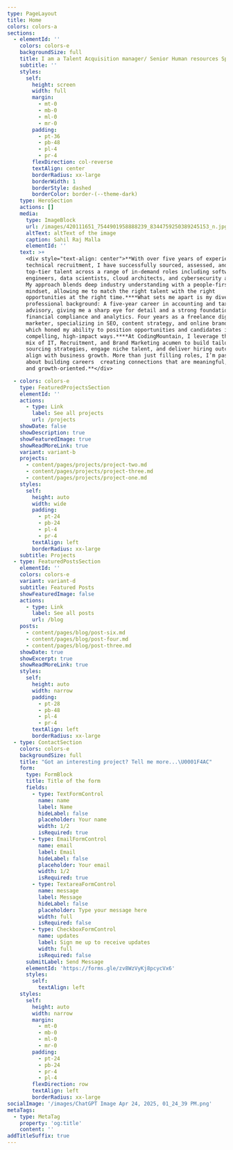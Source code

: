 ```yaml
---
type: PageLayout
title: Home
colors: colors-a
sections:
  - elementId: ''
    colors: colors-e
    backgroundSize: full
    title: I am a Talent Acquisition manager/ Senior Human resources Specialist
    subtitle: ''
    styles:
      self:
        height: screen
        width: full
        margin:
          - mt-0
          - mb-0
          - ml-0
          - mr-0
        padding:
          - pt-36
          - pb-48
          - pl-4
          - pr-4
        flexDirection: col-reverse
        textAlign: center
        borderRadius: xx-large
        borderWidth: 1
        borderStyle: dashed
        borderColor: border-(--theme-dark)
    type: HeroSection
    actions: []
    media:
      type: ImageBlock
      url: /images/420111651_7544901958888239_8344759250389245153_n.jpg
      altText: altText of the image
      caption: Sahil Raj Malla
      elementId: ''
    text: >+
      <div style="text-align: center">**With over five years of experience in
      technical recruitment, I have successfully sourced, assessed, and placed
      top-tier talent across a range of in-demand roles including software
      engineers, data scientists, cloud architects, and cybersecurity analysts.
      My approach blends deep industry understanding with a people-first
      mindset, allowing me to match the right talent with the right
      opportunities at the right time.****What sets me apart is my diverse
      professional background: A five-year career in accounting and tax
      advisory, giving me a sharp eye for detail and a strong foundation in
      financial compliance and analytics. Four years as a freelance digital
      marketer, specializing in SEO, content strategy, and online branding,
      which honed my ability to position opportunities and candidates in
      compelling, high-impact ways.****At CodingMountain, I leverage this unique
      mix of IT, Recruitment, and Brand Marketing acumen to build tailored
      sourcing strategies, engage niche talent, and deliver hiring outcomes that
      align with business growth. More than just filling roles, I’m passionate
      about building careers  creating connections that are meaningful, lasting,
      and growth-oriented.**</div>

  - colors: colors-e
    type: FeaturedProjectsSection
    elementId: ''
    actions:
      - type: Link
        label: See all projects
        url: /projects
    showDate: false
    showDescription: true
    showFeaturedImage: true
    showReadMoreLink: true
    variant: variant-b
    projects:
      - content/pages/projects/project-two.md
      - content/pages/projects/project-three.md
      - content/pages/projects/project-one.md
    styles:
      self:
        height: auto
        width: wide
        padding:
          - pt-24
          - pb-24
          - pl-4
          - pr-4
        textAlign: left
        borderRadius: xx-large
    subtitle: Projects
  - type: FeaturedPostsSection
    elementId: ''
    colors: colors-e
    variant: variant-d
    subtitle: Featured Posts
    showFeaturedImage: false
    actions:
      - type: Link
        label: See all posts
        url: /blog
    posts:
      - content/pages/blog/post-six.md
      - content/pages/blog/post-four.md
      - content/pages/blog/post-three.md
    showDate: true
    showExcerpt: true
    showReadMoreLink: true
    styles:
      self:
        height: auto
        width: narrow
        padding:
          - pt-28
          - pb-48
          - pl-4
          - pr-4
        textAlign: left
        borderRadius: xx-large
  - type: ContactSection
    colors: colors-e
    backgroundSize: full
    title: "Got an interesting project? Tell me more...\U0001F4AC"
    form:
      type: FormBlock
      title: Title of the form
      fields:
        - type: TextFormControl
          name: name
          label: Name
          hideLabel: false
          placeholder: Your name
          width: 1/2
          isRequired: true
        - type: EmailFormControl
          name: email
          label: Email
          hideLabel: false
          placeholder: Your email
          width: 1/2
          isRequired: true
        - type: TextareaFormControl
          name: message
          label: Message
          hideLabel: false
          placeholder: Type your message here
          width: full
          isRequired: false
        - type: CheckboxFormControl
          name: updates
          label: Sign me up to receive updates
          width: full
          isRequired: false
      submitLabel: Send Message
      elementId: 'https://forms.gle/zv8WzVyKj8pcycVx6'
      styles:
        self:
          textAlign: left
    styles:
      self:
        height: auto
        width: narrow
        margin:
          - mt-0
          - mb-0
          - ml-0
          - mr-0
        padding:
          - pt-24
          - pb-24
          - pr-4
          - pl-4
        flexDirection: row
        textAlign: left
        borderRadius: xx-large
socialImage: '/images/ChatGPT Image Apr 24, 2025, 01_24_39 PM.png'
metaTags:
  - type: MetaTag
    property: 'og:title'
    content: ''
addTitleSuffix: true
---
```

